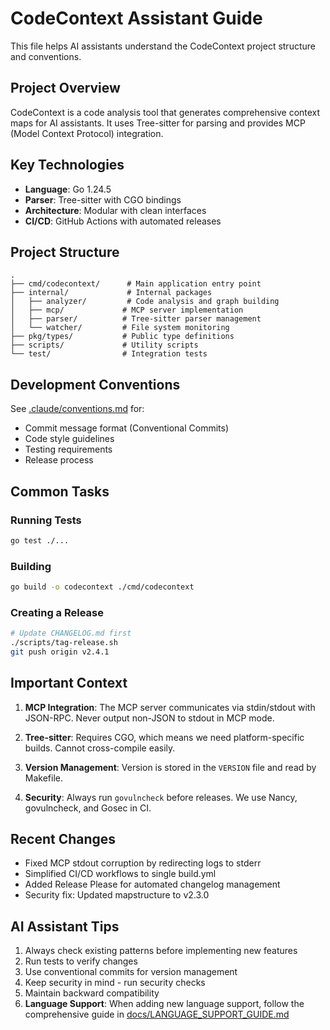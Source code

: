 # CodeContext Assistant Guide

This file helps AI assistants understand the CodeContext project structure and conventions.

## Project Overview

CodeContext is a code analysis tool that generates comprehensive context maps for AI assistants. It uses Tree-sitter for parsing and provides MCP (Model Context Protocol) integration.

## Key Technologies

- **Language**: Go 1.24.5
- **Parser**: Tree-sitter with CGO bindings
- **Architecture**: Modular with clean interfaces
- **CI/CD**: GitHub Actions with automated releases

## Project Structure

```
.
├── cmd/codecontext/      # Main application entry point
├── internal/             # Internal packages
│   ├── analyzer/         # Code analysis and graph building
│   ├── mcp/             # MCP server implementation
│   ├── parser/          # Tree-sitter parser management
│   └── watcher/         # File system monitoring
├── pkg/types/           # Public type definitions
├── scripts/             # Utility scripts
└── test/                # Integration tests
```

## Development Conventions

See [.claude/conventions.md](.claude/conventions.md) for:
- Commit message format (Conventional Commits)
- Code style guidelines
- Testing requirements
- Release process

## Common Tasks

### Running Tests
```bash
go test ./...
```

### Building
```bash
go build -o codecontext ./cmd/codecontext
```

### Creating a Release
```bash
# Update CHANGELOG.md first
./scripts/tag-release.sh
git push origin v2.4.1
```

## Important Context

1. **MCP Integration**: The MCP server communicates via stdin/stdout with JSON-RPC. Never output non-JSON to stdout in MCP mode.

2. **Tree-sitter**: Requires CGO, which means we need platform-specific builds. Cannot cross-compile easily.

3. **Version Management**: Version is stored in the `VERSION` file and read by Makefile.

4. **Security**: Always run `govulncheck` before releases. We use Nancy, govulncheck, and Gosec in CI.

## Recent Changes

- Fixed MCP stdout corruption by redirecting logs to stderr
- Simplified CI/CD workflows to single build.yml
- Added Release Please for automated changelog management
- Security fix: Updated mapstructure to v2.3.0

## AI Assistant Tips

1. Always check existing patterns before implementing new features
2. Run tests to verify changes
3. Use conventional commits for version management
4. Keep security in mind - run security checks
5. Maintain backward compatibility
6. **Language Support**: When adding new language support, follow the comprehensive guide in [docs/LANGUAGE_SUPPORT_GUIDE.md](docs/LANGUAGE_SUPPORT_GUIDE.md)